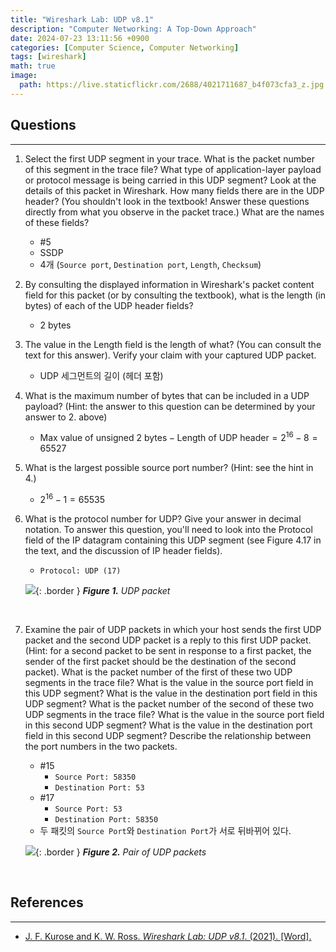 ```yaml
---
title: "Wireshark Lab: UDP v8.1"
description: "Computer Networking: A Top-Down Approach"
date: 2024-07-23 13:11:56 +0900
categories: [Computer Science, Computer Networking]
tags: [wireshark]
math: true
image:
  path: https://live.staticflickr.com/2688/4021711687_b4f073cfa3_z.jpg
---
```


## Questions

---

1. Select the first UDP segment in your trace. What is the packet number of this segment in the trace file? What type of application-layer payload or protocol message is being carried in this UDP segment? Look at the details of this packet in Wireshark. How many fields there are in the UDP header? (You shouldn't look in the textbook! Answer these questions directly from what you observe in the packet trace.) What are the names of these fields?
   - #5
   - SSDP
   - 4개 (`Source port`, `Destination port`, `Length`, `Checksum`)

2. By consulting the displayed information in Wireshark's packet content field for this packet (or by consulting the textbook), what is the length (in bytes) of each of the UDP header fields?
   - 2 bytes

3. The value in the Length field is the length of what? (You can consult the text for this answer). Verify your claim with your captured UDP packet.
   - UDP 세그먼트의 길이 (헤더 포함)

4. What is the maximum number of bytes that can be included in a UDP payload? (Hint: the answer to this question can be determined by your answer to 2. above)
   - ${\text{Max value of unsigned 2 bytes} - \text{Length of UDP header} = 2^{16} - 8 = 65527}$

5. What is the largest possible source port number? (Hint: see the hint in 4.)
   - $2^{16} - 1 = 65535$

6. What is the protocol number for UDP? Give your answer in decimal notation. To answer this question, you'll need to look into the Protocol field of the IP datagram containing this UDP segment (see Figure 4.17 in the text, and the discussion of IP header fields).
   - `Protocol: UDP (17)`

   ![](/posts/20240723/udp-packet.png){: .border }
   _**Figure 1.** UDP packet_

   <br>

7. Examine the pair of UDP packets in which your host sends the first UDP packet and the second UDP packet is a reply to this first UDP packet. (Hint: for a second packet to be sent in response to a first packet, the sender of the first packet should be the destination of the second packet). What is the packet number of the first of these two UDP segments in the trace file? What is the value in the source port field in this UDP segment? What is the value in the destination port field in this UDP segment? What is the packet number of the second of these two UDP segments in the trace file? What is the value in the source port field in this second UDP segment? What is the value in the destination port field in this second UDP segment? Describe the relationship between the port numbers in the two packets.
   - #15
     - `Source Port: 58350`
     - `Destination Port: 53`
   - #17
     - `Source Port: 53`
     - `Destination Port: 58350`
   - 두 패킷의 `Source Port`와 `Destination Port`가 서로 뒤바뀌어 있다.

   ![](/posts/20240723/udp-pair.png){: .border }
   _**Figure 2.** Pair of UDP packets_

   <br>

## References

---

- [J. F. Kurose and K. W. Ross. _Wireshark Lab: UDP v8.1_. (2021). [Word].](https://www-net.cs.umass.edu/wireshark-labs/Wireshark_UDP_v8.1.doc)
